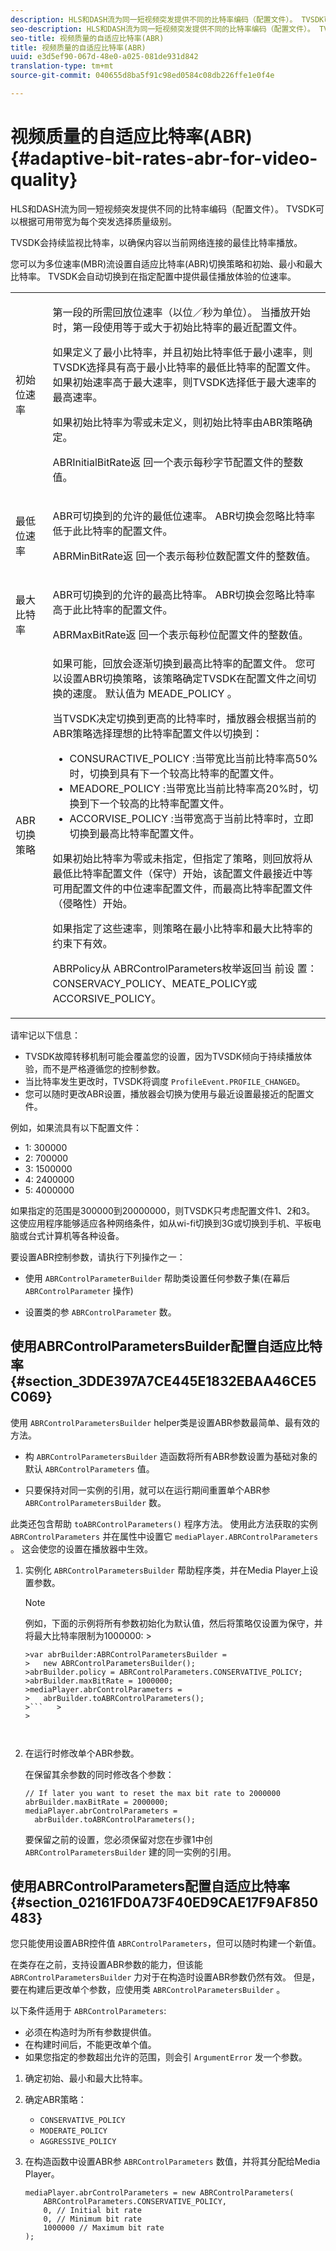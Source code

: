 ```yaml
---
description: HLS和DASH流为同一短视频突发提供不同的比特率编码（配置文件）。 TVSDK可以根据可用带宽为每个突发选择质量级别。
seo-description: HLS和DASH流为同一短视频突发提供不同的比特率编码（配置文件）。 TVSDK可以根据可用带宽为每个突发选择质量级别。
seo-title: 视频质量的自适应比特率(ABR)
title: 视频质量的自适应比特率(ABR)
uuid: e3d5ef90-067d-48e0-a025-081de931d842
translation-type: tm+mt
source-git-commit: 040655d8ba5f91c98ed0584c08db226ffe1e0f4e

---
```



# 视频质量的自适应比特率(ABR){#adaptive-bit-rates-abr-for-video-quality}

HLS和DASH流为同一短视频突发提供不同的比特率编码（配置文件）。 TVSDK可以根据可用带宽为每个突发选择质量级别。

TVSDK会持续监视比特率，以确保内容以当前网络连接的最佳比特率播放。

您可以为多位速率(MBR)流设置自适应比特率(ABR)切换策略和初始、最小和最大比特率。 TVSDK会自动切换到在指定配置中提供最佳播放体验的位速率。

<table id="table_AF838E082235406AA359BF1C1A77F85F"> 
 <tbody> 
  <tr> 
   <td colname="col01"> 初始位速率 </td> 
   <td colname="col2"> <p>第一段的所需回放位速率（以位／秒为单位）。 当播放开始时，第一段使用等于或大于初始比特率的最近配置文件。 </p> <p> 如果定义了最小比特率，并且初始比特率低于最小速率，则TVSDK选择具有高于最小比特率的最低比特率的配置文件。 如果初始速率高于最大速率，则TVSDK选择低于最大速率的最高速率。 </p> <p>如果初始比特率为零或未定义，则初始比特率由ABR策略确定。 </p> <p> <span class="apiname"> ABRInitialBitRate返 </span> 回一个表示每秒字节配置文件的整数值。 </p> </td> 
  </tr> 
  <tr> 
   <td colname="col01"> 最低位速率 </td> 
   <td colname="col2"> <p>ABR可切换到的允许的最低位速率。 ABR切换会忽略比特率低于此比特率的配置文件。 </p> <p> <span class="apiname"> ABRMinBitRate返 </span> 回一个表示每秒位数配置文件的整数值。 </p> </td> 
  </tr> 
  <tr> 
   <td colname="col01"> 最大比特率 </td> 
   <td colname="col2"> <p>ABR可切换到的允许的最高比特率。 ABR切换会忽略比特率高于此比特率的配置文件。 </p> <p> <span class="apiname"> ABRMaxBitRate返 </span> 回一个表示每秒位配置文件的整数值。 </p> </td> 
  </tr> 
  <tr> 
   <td colname="col01"> ABR切换策略 </td> 
   <td colname="col2"> 如果可能，回放会逐渐切换到最高比特率的配置文件。 您可以设置ABR切换策略，该策略确定TVSDK在配置文件之间切换的速度。 默认值为 <span class="codeph"> MEADE_POLICY </span>。 <p>当TVSDK决定切换到更高的比特率时，播放器会根据当前的ABR策略选择理想的比特率配置文件以切换到： 
     <ul id="ul_058D0FFC944C476A83BB9E756B95DEBD"> 
      <li id="li_C690A12DC34C4754B01C2D0616FB6A0A"> <span class="codeph"> CONSURACTIVE_POLICY </span>:当带宽比当前比特率高50%时，切换到具有下一个较高比特率的配置文件。 </li> 
      <li id="li_FF5BDB099B554940AC296938C7A12B81"> <span class="codeph"> MEADORE_POLICY </span>:当带宽比当前比特率高20%时，切换到下一个较高的比特率配置文件。 </li> 
      <li id="li_E602508429864C279BF78360E95718A6"> <span class="codeph"> ACCORVISE_POLICY </span>:当带宽高于当前比特率时，立即切换到最高比特率配置文件。 </li> 
     </ul> </p> <p>如果初始比特率为零或未指定，但指定了策略，则回放将从最低比特率配置文件（保守）开始，该配置文件最接近中等可用配置文件的中位速率配置文件，而最高比特率配置文件（侵略性）开始。 </p> <p>如果指定了这些速率，则策略在最小比特率和最大比特率的约束下有效。 </p> <p> <span class="codeph"> ABRPolicy从 </span> ABRControlParameters枚举返回当 <span class="codeph"> 前设 </span> 置：CONSERVACY_POLICY、MEATE_POLICY或ACCORSIVE_POLICY。 </p> </td> 
  </tr> 
 </tbody> 
</table>

请牢记以下信息：

* TVSDK故障转移机制可能会覆盖您的设置，因为TVSDK倾向于持续播放体验，而不是严格遵循您的控制参数。
* 当比特率发生更改时，TVSDK将调度 `ProfileEvent.PROFILE_CHANGED`。
* 您可以随时更改ABR设置，播放器会切换为使用与最近设置最接近的配置文件。

例如，如果流具有以下配置文件：

* 1: 300000
* 2: 700000
* 3: 1500000
* 4: 2400000
* 5: 4000000

如果指定的范围是300000到20000000，则TVSDK只考虑配置文件1、2和3。 这使应用程序能够适应各种网络条件，如从wi-fi切换到3G或切换到手机、平板电脑或台式计算机等各种设备。

要设置ABR控制参数，请执行下列操作之一：

* 使用 `ABRControlParameterBuilder` 帮助类设置任何参数子集(在幕后 `ABRControlParameter` 操作)

* 设置类的参 `ABRControlParameter` 数。

## 使用ABRControlParametersBuilder配置自适应比特率 {#section_3DDE397A7CE445E1832EBAA46CE5C069}

使用 `ABRControlParametersBuilder` helper类是设置ABR参数最简单、最有效的方法。

* 构 `ABRControlParametersBuilder` 造函数将所有ABR参数设置为基础对象的默认 `ABRControlParameters` 值。

* 只要保持对同一实例的引用，就可以在运行期间重置单个ABR参 `ABRControlParametersBuilder` 数。

此类还包含帮助 `toABRControlParameters()` 程序方法。 使用此方法获取的实例 `ABRControlParameters` 并在属性中设置它 `mediaPlayer.ABRControlParameters` 。 这会使您的设置在播放器中生效。

1. 实例化 `ABRControlParametersBuilder` 帮助程序类，并在Media Player上设置参数。

   >[!NOTE]
   >
   >例如，下面的示例将所有参数初始化为默认值，然后将策略仅设置为保守，并将最大比特率限制为1000000:   >
   >
   >
   ```>
   >var abrBuilder:ABRControlParametersBuilder =  
   >   new ABRControlParametersBuilder(); 
   >abrBuilder.policy = ABRControlParameters.CONSERVATIVE_POLICY; 
   >abrBuilder.maxBitRate = 1000000; 
   >mediaPlayer.abrControlParameters =  
   >   abrBuilder.toABRControlParameters();
   >```   >
   >



1. 在运行时修改单个ABR参数。

   在保留其余参数的同时修改各个参数：

   ```
   // If later you want to reset the max bit rate to 2000000 
   abrBuilder.maxBitRate = 2000000; 
   mediaPlayer.abrControlParameters =  
     abrBuilder.toABRControlParameters();
   ```

   要保留之前的设置，您必须保留对您在步骤1中创 `ABRControlParametersBuilder` 建的同一实例的引用。

## 使用ABRControlParameters配置自适应比特率 {#section_02161FD0A73F40ED9CAE17F9AF850483}

您只能使用设置ABR控件值 `ABRControlParameters`，但可以随时构建一个新值。

在类存在之前，支持设置ABR参数的能力，但该能 `ABRControlParametersBuilder` 力对于在构造时设置ABR参数仍然有效。 但是，要在构建后更改单个参数，应使用类 `ABRControlParametersBuilder` 。

以下条件适用于 `ABRControlParameters`:

* 必须在构造时为所有参数提供值。
* 在构建时间后，不能更改单个值。
* 如果您指定的参数超出允许的范围，则会引 `ArgumentError` 发一个参数。

1. 确定初始、最小和最大比特率。
1. 确定ABR策略：

   * `CONSERVATIVE_POLICY`
   * `MODERATE_POLICY`
   * `AGGRESSIVE_POLICY`

1. 在构造函数中设置ABR参 `ABRControlParameters` 数值，并将其分配给Media Player。

   ```
   mediaPlayer.abrControlParameters = new ABRControlParameters( 
       ABRControlParameters.CONSERVATIVE_POLICY, 
       0, // Initial bit rate 
       0, // Minimum bit rate 
       1000000 // Maximum bit rate 
   );
   ```

